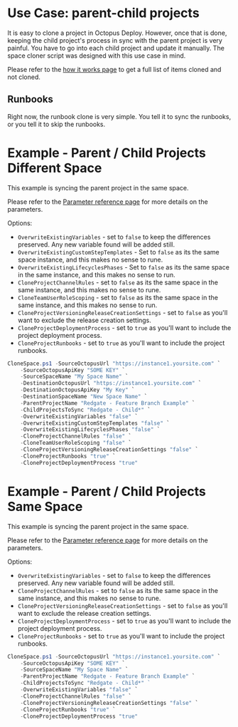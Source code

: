 # Use Case: parent-child projects
It is easy to clone a project in Octopus Deploy.  However, once that is done, keeping the child project's process in sync with the parent project is very painful.  You have to go into each child project and update it manually.  The space cloner script was designed with this use case in mind. 

Please refer to the [how it works page](HowItWorks.md#what-will-it-clone) to get a full list of items cloned and not cloned.

## Runbooks

Right now, the runbook clone is very simple.  You tell it to sync the runbooks, or you tell it to skip the runbooks.  

# Example - Parent / Child Projects Different Space

This example is syncing the parent project in the same space.  

Please refer to the [Parameter reference page](CloneSpaceParameterReference.md) for more details on the parameters.

Options:
- `OverwriteExistingVariables` - set to `false` to keep the differences preserved.  Any new variable found will be added still.  
- `OverwriteExistingCustomStepTemplates` - Set to `false` as its the same space instance, and this makes no sense to rune.
- `OverwriteExistingLifecyclesPhases` - Set to `false` as its the same space in the same instance, and this makes no sense to run.
- `CloneProjectChannelRules` - set to `false` as its the same space in the same instance, and this makes no sense to rune.
- `CloneTeamUserRoleScoping` - set to `false` as its the same space in the same instance, and this makes no sense to run.
- `CloneProjectVersioningReleaseCreationSettings` - set to `false` as you'll want to exclude the release creation settings.
- `CloneProjectDeploymentProcess` - set to `true` as you'll want to include the project deployment process.
- `CloneProjectRunbooks` - set to `true` as you'll want to include the project runbooks.

```PowerShell
CloneSpace.ps1 -SourceOctopusUrl "https://instance1.yoursite.com" `
    -SourceOctopusApiKey "SOME KEY" `
    -SourceSpaceName "My Space Name" `
    -DestinationOctopusUrl "https://instance1.yoursite.com" `
    -DestinationOctopusApiKey "My Key" `
    -DestinationSpaceName "New Space Name" `
    -ParentProjectName "Redgate - Feature Branch Example" `
    -ChildProjectsToSync "Redgate - Child*" `
    -OverwriteExistingVariables "false" `
    -OverwriteExistingCustomStepTemplates "false" `
    -OverwriteExistingLifecyclesPhases "false" `
    -CloneProjectChannelRules "false" `
    -CloneTeamUserRoleScoping "false" `
    -CloneProjectVersioningReleaseCreationSettings "false" `
    -CloneProjectRunbooks "true" `
    -CloneProjectDeploymentProcess "true"
```

# Example - Parent / Child Projects Same Space

This example is syncing the parent project in the same space.  

Please refer to the [Parameter reference page](ProjectSyncerParameterReference.md) for more details on the parameters.

Options:
- `OverwriteExistingVariables` - set to `false` to keep the differences preserved.  Any new variable found will be added still.  
- `CloneProjectChannelRules` - set to `false` as its the same space in the same instance, and this makes no sense to rune.
- `CloneProjectVersioningReleaseCreationSettings` - set to `false` as you'll want to exclude the release creation settings.
- `CloneProjectDeploymentProcess` - set to `true` as you'll want to include the project deployment process.
- `CloneProjectRunbooks` - set to `true` as you'll want to include the project runbooks.

```PowerShell
CloneSpace.ps1 -SourceOctopusUrl "https://instance1.yoursite.com" `
    -SourceOctopusApiKey "SOME KEY" `
    -SourceSpaceName "My Space Name" `
    -ParentProjectName "Redgate - Feature Branch Example" `
    -ChildProjectsToSync "Redgate - Child*" `  
    -OverwriteExistingVariables "false" `
    -CloneProjectChannelRules "false" `
    -CloneProjectVersioningReleaseCreationSettings "false" `
    -CloneProjectRunbooks "true" `
    -CloneProjectDeploymentProcess "true"
```
